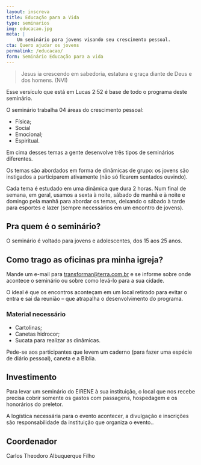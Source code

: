 ```yaml
---
layout: inscreva
title: Educação para a Vida
type: seminarios
img: educacao.jpg
meta: |
    Um seminário para jovens visando seu crescimento pessoal.
cta: Quero ajudar os jovens
permalink: /educacao/
form: Seminário Educação para a vida
---
```


> Jesus ia crescendo em sabedoria, estatura e graça diante de Deus e dos homens. (NVI)

Esse versículo que está em Lucas 2:52 é base de todo o programa deste seminário.  


O seminário trabalha 04 áreas do crescimento pessoal:

* Física;
* Social
* Emocional;
* Espiritual.

Em cima desses temas a gente desenvolve três tipos de seminários diferentes.

Os temas são abordados em forma de dinâmicas de grupo: os jovens são instigados a participarem ativamente (não só ficarem sentados ouvindo).

Cada tema é estudado em uma dinâmica que dura 2 horas. Num final de semana, em geral, usamos a sexta à noite, sábado de manhã e à noite e domingo pela manhã para abordar os temas, deixando o sábado à tarde para esportes e lazer (sempre necessários em um encontro de jovens).

## Pra quem é o seminário?

O seminário é voltado para jovens e adolescentes, dos 15 aos 25 anos.

## Como trago as oficinas pra minha igreja?

Mande um e-mail para transformar@terra.com.br e se informe sobre onde acontece o seminário ou sobre como levá-lo para a sua cidade.

O ideal é que os encontros aconteçam em um local retirado para evitar o entra e sai da reunião – que atrapalha o desenvolvimento do programa.

### Material necessário

* Cartolinas;
* Canetas hidrocor;
* Sucata para realizar as dinâmicas.

Pede-se aos participantes que levem um caderno (para fazer uma espécie de diário pessoal), caneta e a Bíblia.

## Investimento

Para levar um seminário do EIRENE à sua instituição, o local que nos recebe precisa cobrir somente os gastos com passagens, hospedagem e os honorários do preletor.

A logística necessária para o evento acontecer, a divulgação e inscrições são responsabilidade da instituição que organiza o evento..

## Coordenador

Carlos Theodoro Albuquerque Filho
